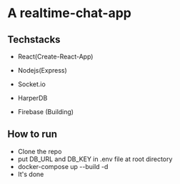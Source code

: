 # A realtime-chat-app
## Techstacks
- React(Create-React-App)
- Nodejs(Express)
- Socket.io
- HarperDB

- Firebase (Building)

## How to run
- Clone the repo
- put DB_URL and DB_KEY in .env file at root directory
- docker-compose up --build -d
- It's done
